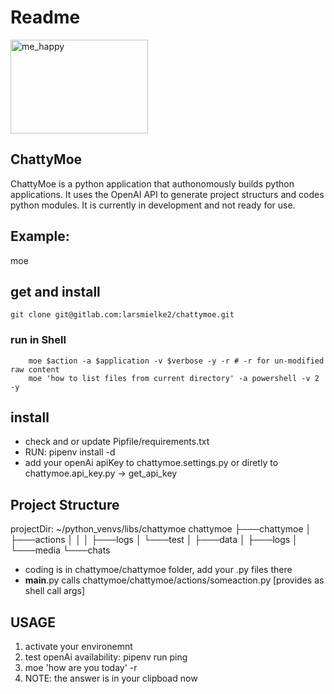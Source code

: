 # Readme

<img src="https://drive.google.com/uc?id=1C8LBRduuHTgN8tWDqna_eH5lvqhTUQR4" alt="me_happy" class="plain" height="150px" width="220px">

## ChattyMoe
ChattyMoe is a python application that authonomously builds python applications. It uses the OpenAI API to generate project structurs and codes python modules. It is currently in development and not ready for use.

## Example:
moe 

## get and install
```
git clone git@gitlab.com:larsmielke2/chattymoe.git
```

### run in Shell
```
    moe $action -a $application -v $verbose -y -r # -r for un-modified raw content
    moe 'how to list files from current directory' -a powershell -v 2 -y
```

## install
- check and or update Pipfile/requirements.txt
- RUN: pipenv install -d
- add your openAi apiKey to chattymoe.settings.py or diretly to chattymoe.api_key.py -> get_api_key


## Project Structure
projectDir: ~/python_venvs/libs/chattymoe
chattymoe
├───chattymoe
│   ├───actions
│   │
│   ├───logs
│   └───test
│       ├───data
│       ├───logs
│
└───media
    └───chats

- coding is in chattymoe/chattymoe folder, add your .py files there
- __main__.py calls chattymoe/chattymoe/actions/someaction.py [provides as shell call args]

## USAGE
1. activate your environemnt
2. test openAi availability: pipenv run ping
3. moe 'how are you today' -r
4. NOTE: the answer is in your clipboad now
